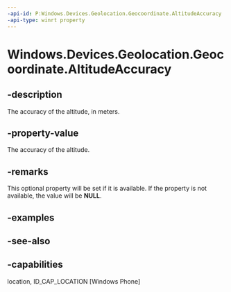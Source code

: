 ```yaml
---
-api-id: P:Windows.Devices.Geolocation.Geocoordinate.AltitudeAccuracy
-api-type: winrt property
---
```


<!-- Property syntax
public Windows.Foundation.IReference<double> AltitudeAccuracy { get; }
-->

# Windows.Devices.Geolocation.Geocoordinate.AltitudeAccuracy

## -description
The accuracy of the altitude, in meters.

## -property-value
The accuracy of the altitude.

## -remarks
This optional property will be set if it is available. If the property is not available, the value will be **NULL**.

## -examples

## -see-also


## -capabilities
location, ID_CAP_LOCATION [Windows Phone]
